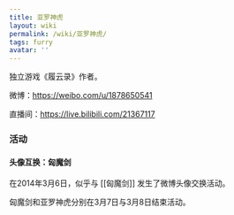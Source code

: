```yaml
---
title: 亚罗神虎
layout: wiki
permalink: /wiki/亚罗神虎/
tags: furry
avatar: ''
---
```


独立游戏《履云录》作者。

微博：https://weibo.com/u/1878650541

直播间：https://live.bilibili.com/21367117

### 活动

#### 头像互换：匈魔剑

在2014年3月6日，似乎与 [[匈魔剑]] 发生了微博头像交换活动。

匈魔剑和亚罗神虎分别在3月7日与3月8日结束活动。